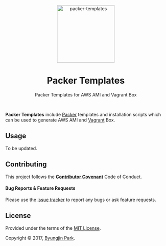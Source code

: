<div align="center">
  <a href="https://github.com/posquit0/packer-templates" title="Packer Templates">
    <img alt="packer-templates" src="https://www.packer.io/assets/images/og-image-fa17ee5e.png" width="180px" />
  </a>
  <h1>Packer Templates</h1>
</div>

<p align="center">
  Packer Templates for AWS AMI and Vagrant Box
</p>

<br />

**Packer Templates** include [Packer](https://www.packer.io) templates and installation scripts which can be used to generate AWS AMI and [Vagrant](https://www.vagrantup.com/) Box.


## Usage

To be updated.


## Contributing

This project follows the [**Contributor Covenant**](http://contributor-covenant.org/version/1/4/) Code of Conduct.

#### Bug Reports & Feature Requests

Please use the [issue tracker](https://github.com/posquit0/packer-templates/issues) to report any bugs or ask feature requests.


## License

Provided under the terms of the [MIT License](https://github.com/posquit0/packer-templates/blob/master/LICENSE).

Copyright © 2017, [Byungjin Park](http://www.posquit0.com).
